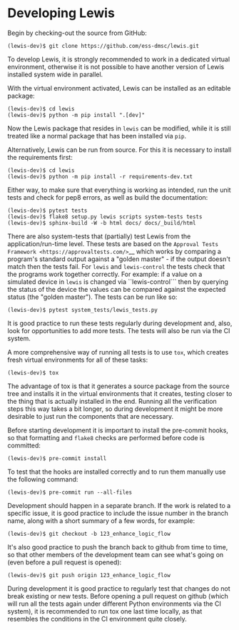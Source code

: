 # Developing Lewis

Begin by checking-out the source from GitHub:

```
(lewis-dev)$ git clone https://github.com/ess-dmsc/lewis.git
```

To develop Lewis, it is strongly recommended to work in a dedicated virtual environment, otherwise
it is not possible to have another version of Lewis installed system wide in parallel. 

With the virtual environment activated, Lewis can be installed as an editable package:

```
(lewis-dev)$ cd lewis
(lewis-dev)$ python -m pip install ".[dev]"
```

Now the Lewis package that resides in ``lewis`` can be modified, while it is still treated like a
normal package that has been installed via ``pip``.

Alternatively, Lewis can be run from source. For this it is necessary to install the requirements first:

```
(lewis-dev)$ cd lewis
(lewis-dev)$ python -m pip install -r requirements-dev.txt
```

Either way, to make sure that everything is working as
intended, run the unit tests and check for pep8 errors, as well as build the documentation:

```
(lewis-dev)$ pytest tests
(lewis-dev)$ flake8 setup.py lewis scripts system-tests tests
(lewis-dev)$ sphinx-build -W -b html docs/ docs/_build/html
```

There are also system-tests that (partially) test Lewis from the application/run-time level. These tests are based on
the `Approval Tests Framework <https://approvaltests.com/>`__ which works by comparing a program's standard output
against a "golden master" - if the output doesn't match then the tests fail.
For ``lewis`` and ``lewis-control`` the tests check that the programs work together correctly. For example: if a value
on a simulated device in ``lewis`` is changed via ``lewis-control``` then by querying the status of the device the
values can be compared against the expected status (the "golden master"). The tests can be run like so:

```
(lewis-dev)$ pytest system_tests/lewis_tests.py
```

It is good practice to run these tests regularly during development and, also, look for opportunities to add
more tests. The tests will also be run via the CI system.

A more comprehensive way of running all tests is to use ``tox``, which creates fresh virtual
environments for all of these tasks:

```
(lewis-dev)$ tox
```

The advantage of tox is that it generates a source package from the source tree and installs
it in the virtual environments that it creates, testing closer to the thing that is actually
installed in the end. Running all the verification steps this way takes a bit longer, so during
development it might be more desirable to just run the components that are necessary.

Before starting development it is important to install the pre-commit hooks, so that formatting and ``flake8`` checks
are performed before code is committed:

```
(lewis-dev)$ pre-commit install
```

To test that the hooks are installed correctly and to run them manually use the following command:

```
(lewis-dev)$ pre-commit run --all-files
```

Development should happen in a separate branch. If the work is related to a specific issue,
it is good practice to include the issue number in the branch name, along with a short
summary of a few words, for example:

```
(lewis-dev)$ git checkout -b 123_enhance_logic_flow
```

It's also good practice to push the branch back to github from time to time, so that other
members of the development team can see what's going on (even before a pull request is opened):

```
(lewis-dev)$ git push origin 123_enhance_logic_flow
```

During development it is good practice to regularly test that changes do not break existing
or new tests. Before opening a pull request on github (which will run all the tests again
under different Python environments via the CI system), it is recommended to run tox one last time
locally, as that resembles the conditions in the CI environment quite closely.
